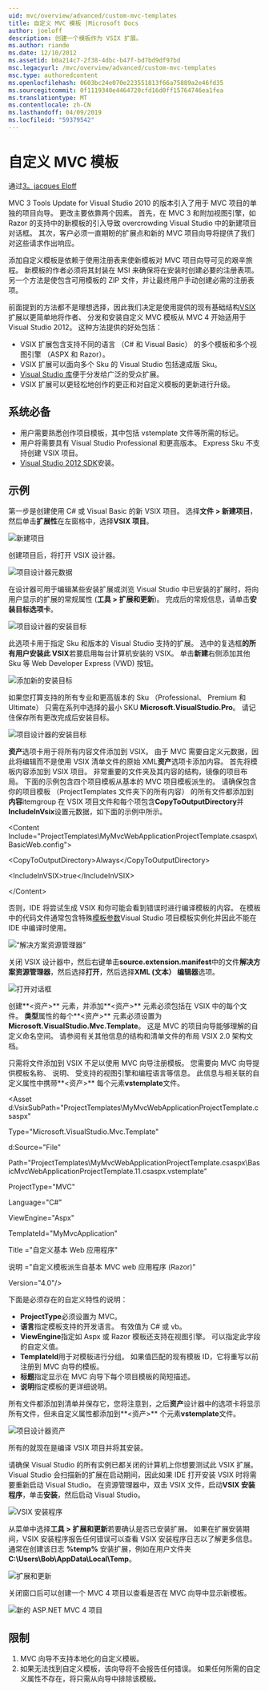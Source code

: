 ```yaml
---
uid: mvc/overview/advanced/custom-mvc-templates
title: 自定义 MVC 模板 |Microsoft Docs
author: joeloff
description: 创建一个模板作为 VSIX 扩展。
ms.author: riande
ms.date: 12/10/2012
ms.assetid: b0a214c7-2f38-4dbc-b47f-bd7bd9df97bd
msc.legacyurl: /mvc/overview/advanced/custom-mvc-templates
msc.type: authoredcontent
ms.openlocfilehash: 0603bc24e070e223551813f66a75889a2e46fd35
ms.sourcegitcommit: 0f1119340e4464720cfd16d0ff15764746ea1fea
ms.translationtype: MT
ms.contentlocale: zh-CN
ms.lasthandoff: 04/09/2019
ms.locfileid: "59379542"
---
```

# <a name="custom-mvc-template"></a>自定义 MVC 模板

通过[3。jacques Eloff](https://github.com/joeloff)

MVC 3 Tools Update for Visual Studio 2010 的版本引入了用于 MVC 项目的单独的项目向导。 更改主要依靠两个因素。 首先，在 MVC 3 和附加视图引擎，如 Razor 的支持中的新模板的引入导致 overcrowding Visual Studio 中的新建项目对话框。 其次，客户必须一直期盼的扩展点和新的 MVC 项目向导将提供了我们对这些请求作出响应。

添加自定义模板是依赖于使用注册表来使新模板对 MVC 项目向导可见的艰辛旅程。 新模板的作者必须将其封装在 MSI 来确保将在安装时创建必要的注册表项。 另一个方法是使包含可用模板的 ZIP 文件，并让最终用户手动创建必需的注册表项。

前面提到的方法都不是理想选择，因此我们决定是使用提供的现有基础结构[VSIX](https://msdn.microsoft.com/library/ff363239.aspx)扩展以更简单地将作者、 分发和安装自定义 MVC 模板从 MVC 4 开始适用于 Visual Studio 2012。 这种方法提供的好处包括：

- VSIX 扩展包含支持不同的语言 （C# 和 Visual Basic） 的多个模板和多个视图引擎 （ASPX 和 Razor）。
- VSIX 扩展可以面向多个 Sku 的 Visual Studio 包括速成版 Sku。
- [Visual Studio 库](https://visualstudiogallery.msdn.microsoft.com/)便于分发给广泛的受众扩展。
- VSIX 扩展可以更轻松地创作的更正和对自定义模板的更新进行升级。

## <a name="prerequisites"></a>系统必备

- 用户需要熟悉创作项目模板，其中包括 vstemplate 文件等所需的标记。
- 用户将需要具有 Visual Studio Professional 和更高版本。 Express Sku 不支持创建 VSIX 项目。
- [Visual Studio 2012 SDK](https://www.microsoft.com/download/details.aspx?id=30668)安装。

## <a name="example"></a>示例

第一步是创建使用 C# 或 Visual Basic 的新 VSIX 项目。 选择**文件 > 新建项目**，然后单击**扩展性**在左窗格中，选择**VSIX 项目**。

![新建项目](custom-mvc-templates/_static/image1.jpg)

创建项目后，将打开 VSIX 设计器。

![项目设计器元数据](custom-mvc-templates/_static/image2.jpg)

在设计器可用于编辑某些安装扩展或浏览 Visual Studio 中已安装的扩展时，将向用户显示的扩展的常规属性 (**工具 > 扩展和更新**)。 完成后的常规信息，请单击**安装目标选项卡**。

![项目设计器的安装目标](custom-mvc-templates/_static/image3.jpg)

此选项卡用于指定 Sku 和版本的 Visual Studio 支持的扩展。 选中的复选框**的所有用户安装此 VSIX**若要启用每台计算机安装的 VSIX。 单击**新建**右侧添加其他 Sku 等 Web Developer Express (VWD) 按钮。

![添加新的安装目标](custom-mvc-templates/_static/image4.jpg)

如果您打算支持的所有专业和更高版本的 Sku （Professional、 Premium 和 Ultimate） 只需在系列中选择的最小 SKU **Microsoft.VisualStudio.Pro**。 请记住保存所有更改完成后安装目标。

![项目设计器的安装目标](custom-mvc-templates/_static/image5.jpg)

**资产**选项卡用于将所有内容文件添加到 VSIX。 由于 MVC 需要自定义元数据，因此将编辑而不是使用 VSIX 清单文件的原始 XML**资产**选项卡添加内容。 首先将模板内容添加到 VSIX 项目。 非常重要的文件夹及其内容的结构，镜像的项目布局。 下面的示例包含四个项目模板从基本的 MVC 项目模板派生的。 请确保包含你的项目模板 （ProjectTemplates 文件夹下的所有内容） 的所有文件都添加到**内容**itemgroup 在 VSIX 项目文件和每个项包含**CopyToOutputDirectory**并**IncludeInVsix**设置元数据，如下面的示例中所示。

&lt;Content Include=&quot;ProjectTemplates\MyMvcWebApplicationProjectTemplate.csaspx\BasicWeb.config&quot;&gt;

&lt;CopyToOutputDirectory&gt;Always&lt;/CopyToOutputDirectory&gt;

&lt;IncludeInVSIX&gt;true&lt;/IncludeInVSIX&gt;

&lt;/Content&gt;

否则，IDE 将尝试生成 VSIX 和你可能会看到错误时进行编译模板的内容。 在模板中的代码文件通常包含特殊[模板参数](https://msdn.microsoft.com/library/eehb4faa(v=vs.110).aspx)Visual Studio 项目模板实例化并因此不能在 IDE 中编译时使用。

![“解决方案资源管理器”](custom-mvc-templates/_static/image6.jpg)

关闭 VSIX 设计器中，然后右键单击**source.extension.manifest**中的文件**解决方案资源管理器**，然后选择**打开**，然后选择**XML (文本） 编辑器**选项。

![打开对话框](custom-mvc-templates/_static/image7.jpg)

创建**&lt;资产&gt;** 元素，并添加**&lt;资产&gt;** 元素必须包括在 VSIX 中的每个文件。 **类型**属性的每个**&lt;资产&gt;** 元素必须设置为**Microsoft.VisualStudio.Mvc.Template**。 这是 MVC 的项目向导能够理解的自定义命名空间。 请参阅有关其他信息的结构和清单文件的布局 VSIX 2.0 架构文档。

只需将文件添加到 VSIX 不足以使用 MVC 向导注册模板。 您需要向 MVC 向导提供模板名称、 说明、 受支持的视图引擎和编程语言等信息。 此信息与相关联的自定义属性中携带**&lt;资产&gt;** 每个元素**vstemplate**文件。

&lt;Asset d:VsixSubPath=&quot;ProjectTemplates\MyMvcWebApplicationProjectTemplate.csaspx&quot;

Type=&quot;Microsoft.VisualStudio.Mvc.Template&quot;

d:Source=&quot;File&quot;

Path=&quot;ProjectTemplates\MyMvcWebApplicationProjectTemplate.csaspx\BasicMvcWebApplicationProjectTemplate.11.csaspx.vstemplate&quot;

ProjectType=&quot;MVC&quot;

Language=&quot;C#&quot;

ViewEngine=&quot;Aspx&quot;

TemplateId=&quot;MyMvcApplication&quot;

Title =&quot;自定义基本 Web 应用程序&quot;

说明 =&quot;自定义模板派生自基本 MVC web 应用程序 (Razor)&quot;

Version=&quot;4.0&quot;/&gt;

下面是必须存在的自定义特性的说明：

- **ProjectType**必须设置为 MVC。
- **语言**指定模板支持的开发语言。 有效值为 C# 或 vb。
- **ViewEngine**指定如 Aspx 或 Razor 模板还支持在视图引擎。 可以指定此字段的自定义值。
- **TemplateId**用于对模板进行分组。 如果值匹配的现有模板 ID，它将重写以前注册到 MVC 向导的模板。
- **标题**指定显示在 MVC 向导下每个项目模板的简短描述。
- **说明**指定模板的更详细说明。

所有文件都添加到清单并保存它，您将注意到，之后**资产**设计器中的选项卡将显示所有文件，但未自定义属性都添加到**&lt;资产&gt;** 个元素**vstemplate**文件。

![项目设计器资产](custom-mvc-templates/_static/image8.jpg)

所有的就现在是编译 VSIX 项目并将其安装。

请确保 Visual Studio 的所有实例已都关闭的计算机上你想要测试此 VSIX 扩展。 Visual Studio 会扫描新的扩展在启动期间，因此如果 IDE 打开安装 VSIX 时将需要重新启动 Visual Studio。 在资源管理器中，双击 VSIX 文件，启动**VSIX 安装程序**，单击**安装**，然后启动 Visual Studio。

![VSIX 安装程序](custom-mvc-templates/_static/image9.jpg)

从菜单中选择**工具 > 扩展和更新**若要确认是否已安装扩展。 如果在扩展安装期间，VSIX 安装程序报告任何错误可以查看 VSIX 安装程序日志以了解更多信息。 通常在创建该日志 **%temp%** 安装扩展，例如在用户文件夹**C:\Users\Bob\AppData\Local\Temp**。

![扩展和更新](custom-mvc-templates/_static/image10.jpg)

关闭窗口后可以创建一个 MVC 4 项目以查看是否在 MVC 向导中显示新模板。

![新的 ASP.NET MVC 4 项目](custom-mvc-templates/_static/image11.jpg)

## <a name="limitations"></a>限制

1. MVC 向导不支持本地化的自定义模板。
2. 如果无法找到自定义模板，该向导将不会报告任何错误。 如果任何所需的自定义属性不存在，将只需从向导中排除该模板。
